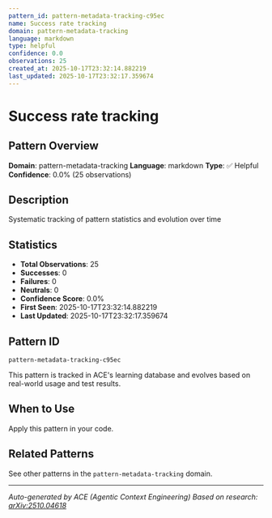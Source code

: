 ```yaml
---
pattern_id: pattern-metadata-tracking-c95ec
name: Success rate tracking
domain: pattern-metadata-tracking
language: markdown
type: helpful
confidence: 0.0
observations: 25
created_at: 2025-10-17T23:32:14.882219
last_updated: 2025-10-17T23:32:17.359674
---
```

# Success rate tracking

## Pattern Overview

**Domain**: pattern-metadata-tracking
**Language**: markdown
**Type**: ✅ Helpful
**Confidence**: 0.0% (25 observations)

## Description

Systematic tracking of pattern statistics and evolution over time

## Statistics

- **Total Observations**: 25
- **Successes**: 0
- **Failures**: 0
- **Neutrals**: 0
- **Confidence Score**: 0.0%
- **First Seen**: 2025-10-17T23:32:14.882219
- **Last Updated**: 2025-10-17T23:32:17.359674

## Pattern ID

```
pattern-metadata-tracking-c95ec
```

This pattern is tracked in ACE's learning database and evolves based on real-world usage and test results.

## When to Use

Apply this pattern in your code.

## Related Patterns

See other patterns in the `pattern-metadata-tracking` domain.

---

*Auto-generated by ACE (Agentic Context Engineering)*
*Based on research: [arXiv:2510.04618](https://arxiv.org/abs/2510.04618)*
